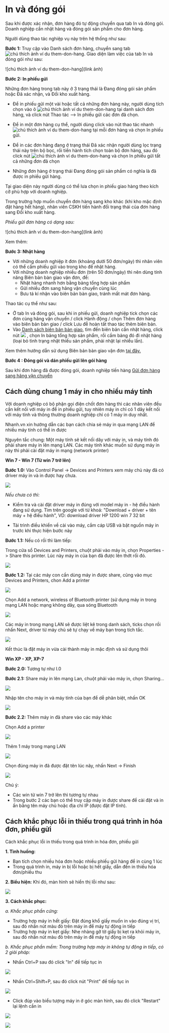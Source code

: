 # In và đóng gói
Sau khi được xác nhận, đơn hàng đó tự động chuyển qua tab In và đóng gói. Doanh nghiệp cần nhặt hàng và đóng gói sản phẩm cho đơn hàng.

Người dùng thao tác nghiệp vụ này trên hệ thống như sau:

**Bước 1:** Truy cập vào Danh sách đơn hàng, chuyển sang tab ![chú thích ảnh ví du them-don-hang](https://raw.githubusercontent.com/nhanhapi/manual/master/docs/don-hang/img/in-dong-goi-1.png). Giao diện làm việc của tab In và đóng gói như sau:

![chú thích ảnh ví du them-don-hang](link ảnh)

**Bước 2: In phiếu gửi**

Những đơn hàng trong tab này ở 3 trạng thái là Đang đóng gói sản phẩm hoặc Đã xác nhận, và Đổi kho xuất hàng.

- Để in phiếu gửi một vài hoặc tất cả những đơn hàng này, người dùng tích chọn vào ô ![chú thích ảnh ví du them-don-hang](https://raw.githubusercontent.com/nhanhapi/manual/master/docs/don-hang/img/in-dong-goi-2.png) tại danh sách đơn hàng, và click nút Thao tác --> In phiếu gửi các đơn đã chọn.
- Để in một đơn hàng cụ thể, người dùng click vào nút thao tác nhanh ![chú thích ảnh ví du them-don-hang](https://raw.githubusercontent.com/nhanhapi/manual/master/docs/don-hang/img/in-dong-goi-3.png) tại mỗi đơn hàng và chọn In phiếu gửi.
- Để in các đơn hàng đang ở trạng thái Đã xác nhận người dùng lọc trạng thái này trên bộ bọc, rồi tiến hành tích chọn toàn bộ đơn hàng, sau đó click nút ![chú thích ảnh ví du them-don-hang](https://raw.githubusercontent.com/nhanhapi/manual/master/docs/img/thao-tac.jpg) và chọn In phiếu gửi tất cả những đơn đã chọn

- Những đơn hàng ở trạng thái Đang đóng gói sản phẩm có nghĩa là đã được in phiếu gửi hàng.

Tại giao diện này người dùng có thể lưa chọn in phiếu giao hàng theo kích cỡ phù hợp với doanh nghiệp.

Trong trường hợp muốn chuyển đơn hàng sang kho khác (khi kho mặc định đặt hàng hết hàng), nhân viên CSKH tiến hành đổi trạng thái của đơn hàng sang Đổi kho xuất hàng.

*Phiếu gửi đơn hàng có dạng sau:*

![chú thích ảnh ví du them-don-hang](link ảnh)

Xem thêm:


**Bước 3: Nhặt hàng**
- Với những doanh nghiệp ít đơn (khoảng dưới 50 đơn/ngày) thì nhân viên có thể cầm phiếu gửi vào trong kho để nhặt hàng.
- Với những doanh nghiệp nhiều đơn (trên 50 đơn/ngày) thì nên dùng tính năng Biên bản bàn giao vận đơn, để:
  - Nhặt hàng nhanh hơn bằng bảng tổng hợp sản phẩm
  - Gửi nhiều đơn sang hãng vận chuyển cùng lúc
  - Bưu tá kí nhận vào biên bản bàn giao, tránh mất mát đơn hàng.

Thao tác cụ thể như sau:

- Ở tab In và đóng gói, sau khi in phiếu gửi, doanh nghiệp tick chọn các đơn cùng hãng vận chuyển / click Hành động / chọn Thêm đơn hàng vào biên bản bàn giao / click Lưu đễ hoàn tất thao tác thêm biên bản.
- Vào 
[Danh sách biên bản bàn giao](https://new.nhanh.vn/shipping/handover/index), tìm đến biên bản cần nhặt hàng, click nút ![](https://raw.githubusercontent.com/nhanhapi/manual/master/docs/don-hang/img/bien-ban-ban-giao-3.png) , chọn In bảng tổng hợp sản phẩm, rồi cầm bảng đó đi nhặt hàng (loại bỏ tình trạng nhặt thiếu sản phẩm, phải nhặt lại nhiều lần).

Xem thêm hướng dẫn sử dụng Biên bản bàn giao vận đơn [tại đây.](https://manual.nhanh.vn/don-hang/quy-trinh-xu-ly-don-hang/bien-ban-ban-giao-don-hang-cho-hang-van-chuyen)

**Bước 4 : Đóng gói và dán phiếu gửi lên gói hàng**

Sau khi đơn hàng đã được đóng gói, doanh nghiệp tiến hàng  [Gửi đơn hàng sang hãng vận chuyển](link)

## Cách dùng chung 1 máy in cho nhiều máy tính

Với doanh nghiệp có bộ phận gọi điện chốt đơn hàng thì các nhân viên đều cần kết nối với máy in để in phiếu gửi, tuy nhiên máy in chỉ có 1 dây kết nối với máy tính và thông thường doanh nghiệp chỉ có 1 máy in duy nhất.

Nhanh.vn xin hướng dẫn các bạn cách chia sẻ máy in qua mạng LAN để nhiều máy tính có thể in được

Nguyên tắc chung:  Một máy tính sẽ kết nối dây với máy in, và máy tính đó phải share máy in lên mạng LAN. Các máy tính khác muốn sử dụng máy in này thì phải cài đặt máy in mạng (network printer)

**Win 7 - Win 7 (Từ win 7 trở lên)**

**Bước 1.0:** Vào Control Panel -> Devices and Printers xem máy chủ này đã có driver máy in và in được hay chưa.

![](https://raw.githubusercontent.com/nhanhapi/manual/master/docs/don-hang/img/in-dong-goi-4.jpg)

*Nếu chưa có thì:*

- Kiểm tra và cài đặt driver máy in đúng với model máy in - hệ điều hành đang sử dụng. Tìm trên google với từ khoá: "Download + driver + tên máy + hệ điều hành", VD: download driver HP 1200 win 7 32 bit

- Tải trình điều khiển về cài vào máy, cắm cáp USB và bật nguồn máy in trước khi thực hiện bước này

**Bước 1.1:** Nếu có rồi thì làm tiếp:

Trong cửa sổ Devices and Printers, chuột phải vào máy in, chọn Properties -> Share this printer. Lúc này máy in của bạn đã được lên thớt rồi đó.

![](https://raw.githubusercontent.com/nhanhapi/manual/master/docs/don-hang/img/in-dong-goi-5.jpg)

**Bước 1.2:** Tại các máy con cần dùng máy in được share, cũng vào mục Devices and Printers, chon Add a printer 

![](https://raw.githubusercontent.com/nhanhapi/manual/master/docs/don-hang/img/in-dong-goi-6.jpg)

Chọn Add a network, wireless of Bluetooth printer (sử dụng máy in trong mạng LAN hoặc mạng không dây, qua sóng Bluetooth

![](https://raw.githubusercontent.com/nhanhapi/manual/master/docs/don-hang/img/in-dong-goi-7.jpg)

Các máy in trong mạng LAN sẽ được liệt kê trong danh sách, ticks chọn rồi nhấn Next, driver từ máy chủ sẽ tự chạy về máy bạn trong tích tắc.

![](https://raw.githubusercontent.com/nhanhapi/manual/master/docs/don-hang/img/in-dong-goi-8.jpg)

Kết thúc là đặt máy in vừa cài thành máy in mặc định và sử dụng thôi

**Win XP - XP, XP-7**

**Bước 2.0:** Tương tự như I.0

**Bước 2.1:** Share máy in lên mạng Lan, chuột phải vào máy in, chọn Sharing...

![](https://raw.githubusercontent.com/nhanhapi/manual/master/docs/don-hang/img/in-dong-goi-9.jpg)

Nhập tên cho máy in và máy tính của bạn để dễ phân biệt, nhấn OK

![](https://raw.githubusercontent.com/nhanhapi/manual/master/docs/don-hang/img/in-dong-goi-10.jpg)

**Bước 2.2:** Thêm máy in đã share vào các máy khác

Chọn Add a printer

![](https://raw.githubusercontent.com/nhanhapi/manual/master/docs/don-hang/img/in-dong-goi-11.jpg)

Thêm 1 máy trong mạng LAN

![](https://raw.githubusercontent.com/nhanhapi/manual/master/docs/don-hang/img/in-dong-goi-12.jpg)

Chọn đúng máy in đã được đặt tên lúc nãy, nhấn Next -> Finish

![](https://raw.githubusercontent.com/nhanhapi/manual/master/docs/don-hang/img/in-dong-goi-13.jpg)

Chú ý:

- Các win từ win 7 trở lên thì tương tự nhau
- Trong bước 2 các bạn có thể truy cập máy in được share để cài đặt và in ấn bằng tên máy chủ hoặc địa chỉ IP (được đặt IP tĩnh).


## Cách khắc phục lỗi in thiếu trong quá trình in hóa đơn, phiếu gửi


Cách khắc phục lỗi in thiếu trong quá trình in hóa đơn, phiếu gửi

**1. Tình huống:**

- Bạn tích chọn nhiều hóa đơn hoặc nhiều phiếu gửi hàng để in cùng 1 lúc
- Trong quá trình in, máy in bị lỗi hoặc bị hết giấy, dẫn đến in thiếu hóa đơn/phiếu thu

**2. Biểu hiện:** Khi đó, màn hình sẽ hiển thị lỗi như sau:

![](https://raw.githubusercontent.com/nhanhapi/manual/master/docs/don-hang/img/in-dong-goi-14.jpg)

**3. Cách khắc phục:**

*a. Khắc phục phần cứng:*

- Trường hợp máy in hết giấy: Đặt đúng khổ giấy muốn in vào đúng vị trí, sau đó nhấn nút màu đỏ trên máy in để máy tự động in tiếp 
- Trường hợp máy in kẹt giấy: Nhẹ nhàng gỡ tờ giấy bị kẹt ra khỏi máy in, sau đó nhấn nút màu đỏ trên máy in để máy tự động in tiếp

*b. Khắc phục phần mềm: Trong trường hợp máy in không tự động in tiếp, có 2 giải pháp:*

- Nhấn Ctrl+P sau đó click "In" để tiếp tục in

![](https://raw.githubusercontent.com/nhanhapi/manual/master/docs/don-hang/img/in-dong-goi-15.jpg)

- Nhấn Ctrl+Shift+P, sau đó click nút "Print" để tiếp tục in

![](https://raw.githubusercontent.com/nhanhapi/manual/master/docs/don-hang/img/in-dong-goi-16.jpg)

- Click đúp vào biểu tượng máy in ở góc màn hình, sau đó click "Restart" lại lệnh cần in

![](https://raw.githubusercontent.com/nhanhapi/manual/master/docs/don-hang/img/in-dong-goi-17.jpg)

![](https://raw.githubusercontent.com/nhanhapi/manual/master/docs/don-hang/img/in-dong-goi-18.jpg)


